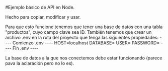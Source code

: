 #Ejemplo básico de API en Node.

Hecho para copiar, modificar y usar.

Para que esto funcione tenemos que tener una base de datos con una tabla "productos", cuyo campo clave sea ID.
También tenemos que crear un archivo .env en la ruta del proyecto que tenga las siguientes propiedades:
---- Comienzo .env ----
HOST=localhost
DATABASE=
USER=
PASSWORD=
---- Fin .env ----

La base de datos a la que nos conectemos debe estar funcionando (parece pava la aclaración pero no lo es).
